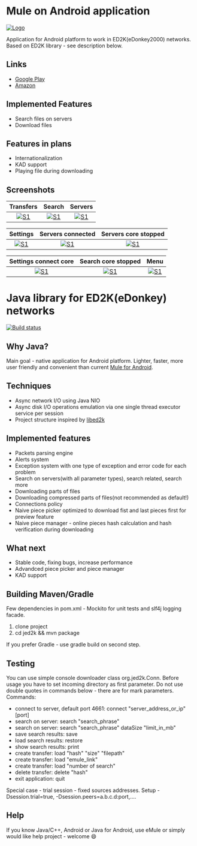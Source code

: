 # Mule on Android application

[![Logo](https://raw.githubusercontent.com/a-pavlov/jed2k/master/android/docs/mule_common.png)](https://raw.githubusercontent.com/a-pavlov/jed2k/master/android/docs/mule_common.png)

Application for Android platform to work in ED2K(eDonkey2000) networks. Based on ED2K library - see description below.

## Links

* [Google Play](https://play.google.com/store/apps/details?id=org.dkf.jmule&hl=en)
* [Amazon](https://www.amazon.com/DKF-software-Mule-on-Android/dp/B01LYN526Q/ref=sr_1_1?s=mobile-apps&ie=UTF8&qid=1475048708&sr=1-1)

## Implemented Features

* Search files on servers
* Download files

## Features in plans

* Internationalization
* KAD support
* Playing file during downloading

## Screenshots

Transfers             |  Search           |  Servers
:-------------------------:|:-------------------------: |:-------------------------:
[![S1](https://raw.githubusercontent.com/a-pavlov/jed2k/master/android/docs/Screenshot_2016-09-26-20-21-51.png)](https://raw.githubusercontent.com/a-pavlov/jed2k/master/android/docs/Screenshot_2016-09-26-20-21-51.png) | [![S1](https://raw.githubusercontent.com/a-pavlov/jed2k/master/android/docs/Screenshot_2016-09-26-20-21-57.png)](https://raw.githubusercontent.com/a-pavlov/jed2k/master/android/docs/Screenshot_2016-09-26-20-21-57.png) | [![S1](https://raw.githubusercontent.com/a-pavlov/jed2k/master/android/docs/Screenshot_2016-09-26-20-22-02.png)](https://raw.githubusercontent.com/a-pavlov/jed2k/master/android/docs/Screenshot_2016-09-26-20-22-02.png)

Settings             |  Servers connected           |  Servers core stopped
:-------------------------:|:-------------------------: |:-------------------------:
[![S1](https://raw.githubusercontent.com/a-pavlov/jed2k/master/android/docs/Screenshot_2016-09-26-20-22-14.png)](https://raw.githubusercontent.com/a-pavlov/jed2k/master/android/docs/Screenshot_2016-09-26-20-22-14.png) | [![S1](https://raw.githubusercontent.com/a-pavlov/jed2k/master/android/docs/Screenshot_2016-09-26-20-22-24.png)](https://raw.githubusercontent.com/a-pavlov/jed2k/master/android/docs/Screenshot_2016-09-26-20-22-24.png) | [![S1](https://raw.githubusercontent.com/a-pavlov/jed2k/master/android/docs/Screenshot_2016-09-28-12-11-50.png)](https://raw.githubusercontent.com/a-pavlov/jed2k/master/android/docs/Screenshot_2016-09-28-12-11-50.png)

Settings connect core            |  Search core stopped          |  Menu
:-------------------------:|:-------------------------: |:-------------------------:
[![S1](https://raw.githubusercontent.com/a-pavlov/jed2k/master/android/docs/Screenshot_2016-09-28-12-12-00.png)](https://raw.githubusercontent.com/a-pavlov/jed2k/master/android/docs/Screenshot_2016-09-28-12-12-00.png) | [![S1](https://raw.githubusercontent.com/a-pavlov/jed2k/master/android/docs/Screenshot_2016-09-28-12-12-11.png)](https://raw.githubusercontent.com/a-pavlov/jed2k/master/android/docs/Screenshot_2016-09-28-12-12-11.png) | [![S1](https://raw.githubusercontent.com/a-pavlov/jed2k/master/android/docs/Screenshot_2016-09-28-12-12-21.png)](https://raw.githubusercontent.com/a-pavlov/jed2k/master/android/docs/Screenshot_2016-09-28-12-12-21.png)

# Java library for ED2K(eDonkey) networks

[![Build status](https://travis-ci.org/a-pavlov/jed2k.svg?branch=master)](https://travis-ci.org/a-pavlov/jed2k.svg?branch=master)

## Why Java?

Main goal - native application for Android platform. Lighter, faster, more user friendly and convenient than current [Mule for Android](https://play.google.com/store/apps/details?id=org.dkfsoft.AndroidMuleFree&hl=en).

## Techniques

* Async network I/O using Java NIO
* Async disk I/O operations emulation via one single thread executor service per session
* Project structure inspired by [libed2k](https://github.com/qmule/libed2k)

## Implemented features
* Packets parsing engine
* Alerts system
* Exception system with one type of exception and error code for each problem
* Search on servers(with all parameter types), search related, search more
* Downloading parts of files
* Downloading compressed parts of files(not recommended as default!)
* Connections policy
* Naive piece picker optimized to download fist and last pieces first for preview feature
* Naive piece manager - online pieces hash calculation and hash verification during downloading

## What next

* Stable code, fixing bugs, increase performance
* Advandced piece picker and piece manager
* KAD support

## Building Maven/Gradle
Few dependencies in pom.xml - Mockito for unit tests and slf4j logging facade.

1. clone project
2. cd jed2k && mvn package

If you prefer Gradle - use gradle build on second step.

## Testing
You can use simple console downloader class org.jed2k.Conn. Before usage you have to set incoming directory as first parameter.
Do not use double quotes in commands below - there are for mark parameters.
Commands:

* connect to server, default port 4661: connect "server_address_or_ip" [port]
* search on server: search "search_phrase"
* search on server: search "search_phrase" dataSize "limit_in_mb"
* save search results: save
* load search results: restore
* show search results: print
* create transfer: load "hash" "size" "filepath"
* create transfer: load "emule_link"
* create transfer: load "number of search"
* delete transfer: delete "hash"
* exit application: quit

Special case - trial session - fixed sources addresses. Setup -Dsession.trial=true, -Dsession.peers=a.b.c.d:port,....

## Help
If you know Java/C++, Android or Java for Android, use eMule or simply would like help project - welcome :smile:
